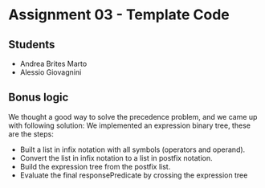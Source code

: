 # Assignment 03 - Template Code

## Students

- Andrea Brites Marto
- Alessio Giovagnini

## Bonus logic

We thought a good way to solve the precedence problem, and we came up with following solution:
We implemented an expression binary tree, these are the steps:

- Built a list in infix notation with all symbols (operators and operand).
- Convert the list in infix notation to a list in postfix notation.
- Build the expression tree from the postfix list.
- Evaluate the final responsePredicate by crossing the expression tree
